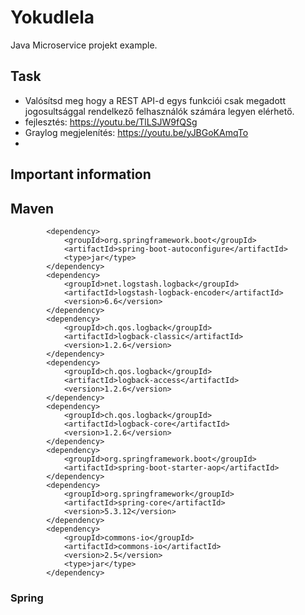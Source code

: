 # Yokudlela
Java Microservice projekt example.

## Task
- Valósítsd meg hogy a REST API-d egys funkciói csak megadott jogosultsággal rendelkező felhasználók számára legyen elérhető.
- fejlesztés: https://youtu.be/TlLSJW9fQSg
- Graylog megjelenítés: https://youtu.be/yJBGoKAmqTo
-
## Important information
 
## Maven
```
        <dependency>
            <groupId>org.springframework.boot</groupId>
            <artifactId>spring-boot-autoconfigure</artifactId>
            <type>jar</type>
        </dependency>
        <dependency>
            <groupId>net.logstash.logback</groupId>
            <artifactId>logstash-logback-encoder</artifactId>
            <version>6.6</version>
        </dependency>
        <dependency>
            <groupId>ch.qos.logback</groupId>
            <artifactId>logback-classic</artifactId>
            <version>1.2.6</version>
        </dependency>
        <dependency>
            <groupId>ch.qos.logback</groupId>
            <artifactId>logback-access</artifactId>
            <version>1.2.6</version>
        </dependency>        
        <dependency>
            <groupId>ch.qos.logback</groupId>
            <artifactId>logback-core</artifactId>
            <version>1.2.6</version>
        </dependency>
        <dependency>
            <groupId>org.springframework.boot</groupId>
            <artifactId>spring-boot-starter-aop</artifactId>
        </dependency>     
        <dependency>
            <groupId>org.springframework</groupId>
            <artifactId>spring-core</artifactId>
            <version>5.3.12</version>   
        </dependency>
        <dependency>
            <groupId>commons-io</groupId>
            <artifactId>commons-io</artifactId>
            <version>2.5</version>
            <type>jar</type>
        </dependency>

```
### Spring

